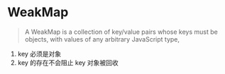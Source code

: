 # WeakMap

> A WeakMap is a collection of key/value pairs whose keys must be objects, with values of any arbitrary JavaScript type,


1. key 必须是对象
2. key 的存在不会阻止 key 对象被回收